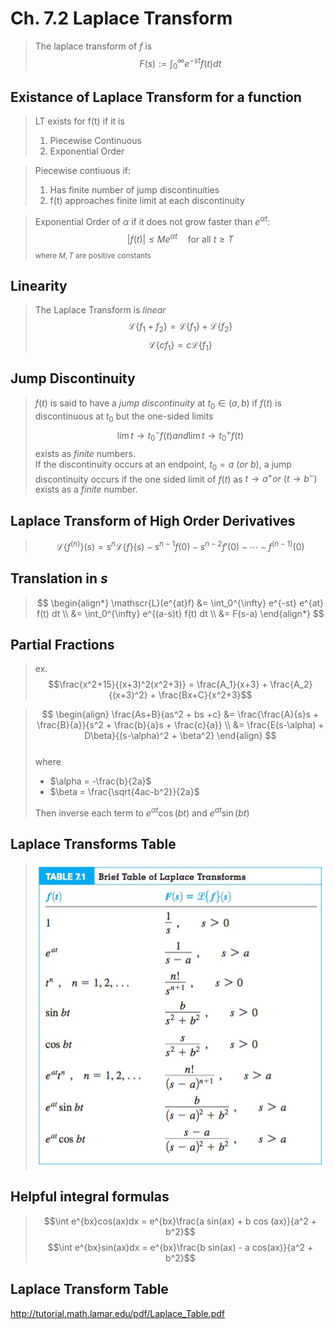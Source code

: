 
# Ch. 7.2 Laplace Transform

> The laplace transform of $f$ is
> $$ F(s) := \int_{0}^{\infty} e^{-st} f(t) dt $$

## Existance of Laplace Transform for a function

> LT exists for f(t) if it is  
>
> 1. Piecewise Continuous  
> 2. Exponential Order

> Piecewise contiuous if:  
>
> 1. Has finite number of jump discontinuities  
> 2. f(t) approaches finite limit at each discontinuity

> Exponential Order of $\alpha$ if it does not grow faster than $e^{\alpha t}$:
> $$|f(t)| \leq Me^{\alpha t} \quad\text{for all } t \geq T$$
> <small>where $M, T$ are positive constants</small>

## Linearity

> The Laplace Transform is *linear*
> $$ \mathscr{L}\{f_1 + f_2\} = \mathscr{L}\{f_1\} + \mathscr{L}\{f_2\} $$
> $$ \mathscr{L}\{cf_1\} = c\mathscr{L}\{f_1\} $$

## Jump Discontinuity

> $f(t)$ is said to have a *jump discontinuity* at $t_0 \in (a, b)$ if $f(t)$ is discontinuous at $t_0$ but the one-sided limits
> $$\lim{t\to t_0^-} f(t) and \lim{t\to t_0^+} f(t)$$
> exists as *finite* numbers.  
> If the discontinuity occurs at an endpoint, $t_0 = a \ (or \ b)$, a jump discontinuity occurs if the one sided limit of $f(t)$ as $t\to a^+ or\ (t \to b^-)$ exists as a *finite* number.

## Laplace Transform of High Order Derivatives

> $$ \mathscr{L}\{f^{(n)}\}(s) = s^n\mathscr{L}\{f\}(s) - s^{n-1}f(0) - s^{n-2}f'(0) - \cdots - f^{(n - 1)}(0) $$

## Translation in $s$

> $$ 
\begin{align*}
\mathscr{L}(e^{at}f) &= \int_0^{\infty} e^{-st} e^{at} f(t) dt \\
					 &= \int_0^{\infty} e^{(a-s)t} f(t) dt \\
					 &= F(s-a)
\end{align*}
$$

## Partial Fractions

> ex.  
> $$\frac{x^2+15}{(x+3)^2(x^2+3)} = \frac{A_1}{x+3} + \frac{A_2}{(x+3)^2} + \frac{Bx+C}{x^2+3}$$

> $$
\begin{align}
\frac{As+B}{as^2 + bs +c} &= \frac{\frac{A}{s}s + \frac{B}{a}}{s^2 + \frac{b}{a}s + \frac{c}{a}} \\
&= \frac{E(s-\alpha) + D\beta}{(s-\alpha)^2 + \beta^2}
\end{align}
$$  
> where  
>
> * $\alpha = -\frac{b}{2a}$  
> * $\beta = \frac{\sqrt{4ac-b^2}}{2a}$
>
> Then inverse each term to $e^{\alpha t}\cos(bt)$ and $e^{at}\sin(bt)$

## Laplace Transforms Table

> ![](./res/ch7-1.jpg)

## Helpful integral formulas

> $$\int e^{bx}cos(ax)dx = e^{bx}\frac{a sin(ax) + b cos (ax)}{a^2 + b^2}$$
> $$\int e^{bx}sin(ax)dx = e^{bx}\frac{b sin(ax) - a cos(ax)}{a^2 + b^2}$$

## Laplace Transform Table 
http://tutorial.math.lamar.edu/pdf/Laplace_Table.pdf